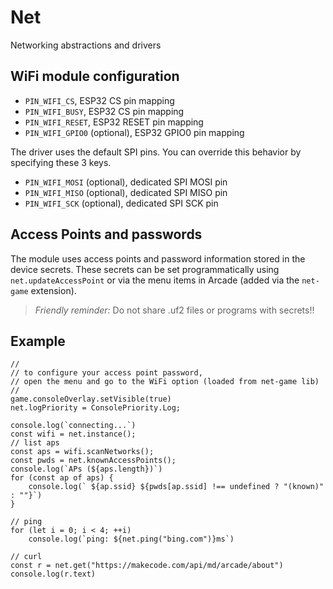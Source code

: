 # Net

Networking abstractions and drivers

## WiFi module configuration

* ``PIN_WIFI_CS``, ESP32 CS pin mapping
* ``PIN_WIFI_BUSY``, ESP32 CS pin mapping
* ``PIN_WIFI_RESET``, ESP32 RESET pin mapping
* ``PIN_WIFI_GPIO0`` (optional), ESP32 GPIO0 pin mapping

The driver uses the default SPI pins. You can override this behavior by specifying these 3 keys.

* ``PIN_WIFI_MOSI`` (optional), dedicated SPI MOSI pin
* ``PIN_WIFI_MISO`` (optional), dedicated SPI MISO pin
* ``PIN_WIFI_SCK`` (optional), dedicated SPI SCK pin

## Access Points and passwords

The module uses access points and password information stored in the device secrets. These secrets can be set programmatically using ``net.updateAccessPoint`` or via the menu items in Arcade (added via the ``net-game`` extension).

> *Friendly reminder:* Do not share .uf2 files or programs with secrets!!

## Example

```
//
// to configure your access point password,
// open the menu and go to the WiFi option (loaded from net-game lib)
//
game.consoleOverlay.setVisible(true)
net.logPriority = ConsolePriority.Log;

console.log(`connecting...`)
const wifi = net.instance();
// list aps
const aps = wifi.scanNetworks();
const pwds = net.knownAccessPoints();
console.log(`APs (${aps.length})`)
for (const ap of aps) {
    console.log(` ${ap.ssid} ${pwds[ap.ssid] !== undefined ? "(known)" : ""}`)
}

// ping
for (let i = 0; i < 4; ++i)
    console.log(`ping: ${net.ping("bing.com")}ms`)

// curl
const r = net.get("https://makecode.com/api/md/arcade/about")
console.log(r.text)
```